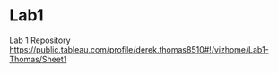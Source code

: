 # Lab1
Lab 1 Repository
https://public.tableau.com/profile/derek.thomas8510#!/vizhome/Lab1-Thomas/Sheet1

